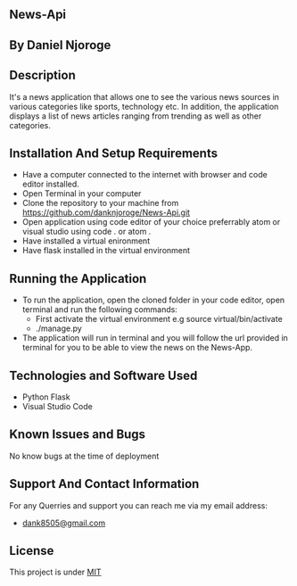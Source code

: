 ## News-Api
## By Daniel Njoroge

## Description
It's a news application that allows one to see the various news sources in various categories like  sports, technology etc. In addition, the application displays a list of news articles ranging from trending as well as other categories.
## Installation And Setup Requirements
* Have a computer connected to the internet with browser and code editor installed.
* Open Terminal in your computer
* Clone the repository to your machine from https://github.com/danknjoroge/News-Api.git
* Open application using code editor of your choice preferrably atom or visual studio using code . or atom . 
* Have installed a virtual enironment
* Have flask installed in the virtual environment

## Running the Application
* To run the application, open the cloned folder in your code editor, open terminal and run the following commands:
  + First activate the virtual environment e.g source virtual/bin/activate
  + ./manage.py
* The application will run in terminal and you will follow the url provided in terminal for you to be able to view the  news on the News-App.

## Technologies and Software Used
* Python Flask
* Visual Studio Code

## Known Issues and Bugs
No know bugs at the time of deployment

## Support And Contact Information
For any Querries and support you can reach me via my email address:
* dank8505@gmail.com

## License
This project is under [MIT](LICENSE)